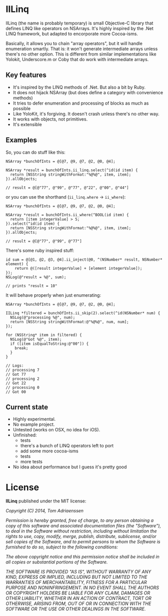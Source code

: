 IILinq
======

IILinq (the name is probably temporary) is small Objective-C library that defines LINQ like operators on NSArrays.
It's highly inspired by the .Net LINQ framework, but adapted to encorporate more Cocoa-isms.

Basically, it allows you to chain "array operators", but it will handle enumeration smartly. That is: it won't generate intermediate arrays unless there's no other option.
This is different from similar implementations like Yolokit, Underscore.m or Coby that do work with intermediate arrays.

## Key features

* It's inspired by the LINQ methods of .Net. But also a bit by Ruby.
* It does not hijack NSArray (but does define a category with convenience methods)
* It tries to defer enumeration and processing of blocks as much as possible
* Like YoloKit, it's forgiving. It doesn't crash unless there's no other way.
* It works with objects, not primitives.
* It's extensible

## Examples

So, you can do stuff like this:

```objc
NSArray *bunchOfInts = @[@7, @9, @7, @2, @0, @4];

NSArray *result = bunchOfInts.ii_linq.select(^id(id item) {
  return [NSString stringWithFormat:"%@%@", item, item];
}).allObjects;

// result = @[@"77", @"99", @"77", @"22", @"00", @"44"]
```

or you can use the shorthand (`ii_linq.where` -> `ii_where`):

```objc
NSArray *bunchOfInts = @[@7, @9, @7, @2, @0, @4];

NSArray *result = bunchOfInts.ii_where(^BOOL(id item) {
  return [item integerValue] > 5;
}).select(^id(id item) {
  return [NSString stringWithFormat:"%@%@", item, item];
}).allObjects;

// result = @[@"77", @"99", @"77"]
```

There's some ruby inspired stuff:

```objc
id sum = @[@1, @2, @3, @4].ii_inject(@0, ^(NSNumber* result, NSNumber* element) {
    return @([result integerValue] + [element integerValue]);
});
NSLog(@"result = %@", sum);

// prints "result = 10"
```

It will behave properly when just enumerating:

```objc
NSArray *bunchOfInts = @[@7, @9, @7, @2, @0, @4];

IILinq *filtered = bunchOfInts.ii_skip(2).select(^id(NSNumber* num) {
  NSLog(@"processing %@", num);
  return [NSString stringWithFormat:@"%@%@", num, num];
});

for (NSString* item in filtered) {
  NSLog(@"Got %@", item);
  if ([item isEqualToString:@"00"]) {
    break;
  }
}

// Logs:
// processing 7
// Got 77
// processing 2
// Got 22
// processing 0
// Got 00
```

## Current state

* Highly experimental.
* No example project.
* Untested (works on OSX, no idea for iOS).
* Unfinished:
  * tests
  * there's a bunch of LINQ operators left to port
  * add some more cocoa-isms
  * tests
  * more tests
* No idea about performance but I guess it's pretty good

# License

**IILinq** published under the MIT license:

*Copyright (C) 2014, Tom Adriaenssen*

*Permission is hereby granted, free of charge, to any person obtaining a copy of*
*this software and associated documentation files (the "Software"), to deal in*
*the Software without restriction, including without limitation the rights to*
*use, copy, modify, merge, publish, distribute, sublicense, and/or sell copies*
*of the Software, and to permit persons to whom the Software is furnished to do*
*so, subject to the following conditions:*

*The above copyright notice and this permission notice shall be included in all*
*copies or substantial portions of the Software.*

*THE SOFTWARE IS PROVIDED "AS IS", WITHOUT WARRANTY OF ANY KIND, EXPRESS OR*
*IMPLIED, INCLUDING BUT NOT LIMITED TO THE WARRANTIES OF MERCHANTABILITY,*
*FITNESS FOR A PARTICULAR PURPOSE AND NONINFRINGEMENT. IN NO EVENT SHALL THE*
*AUTHORS OR COPYRIGHT HOLDERS BE LIABLE FOR ANY CLAIM, DAMAGES OR OTHER*
*LIABILITY, WHETHER IN AN ACTION OF CONTRACT, TORT OR OTHERWISE, ARISING FROM,*
*OUT OF OR IN CONNECTION WITH THE SOFTWARE OR THE USE OR OTHER DEALINGS IN THE*
*SOFTWARE.*
